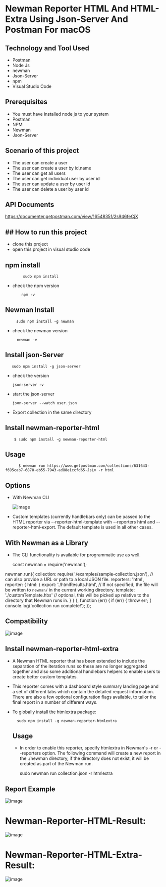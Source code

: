 # Newman Reporter HTML And HTML-Extra Using Json-Server And Postman For macOS

## Technology and Tool Used
- Postman
- Node Js
- newman
- Json-Server
- npm
- Visual Studio Code

## Prerequisites

- You must have installed node js to your system
- Postman
- NPM
- Newman
- Json-Server

## Scenario of this project

- The user can create a user
- The user can create a user by id,name
- The user can get all users
- The user can get individual user by user id
- The user can update a user by user id
- The user can delete a user by user id

## API Documents

https://documenter.getpostman.com/view/16548351/2s946feCjX 

## ## How to run this project

- clone this project
- open this project in visual studio code

## npm install

            sudo npm install
            
- check the npm version

          npm -v
  
## Newman Install

         sudo npm install -g newman
  
- check the newman version

        newman -v
  
## Install json-Server

       sudo npm install -g json-server
      
- check the version

      json-server -v
  
- start the json-server

      json-server --watch user.json
  
- Export collection in the same directory

## Install newman-reporter-html

        $ sudo npm install -g newman-reporter-html


## Usage

          $ newman run https://www.getpostman.com/collections/631643-f695cab7-6878-eb55-7943-ad88e1ccfd65-JsLv -r html

## Options

- With Newman CLI

  ![image](https://github.com/Mamun104/newman-reporter-html-and-htmlextra-using-jsonserver-and-postman/assets/78067017/5b896873-3156-497b-98cf-c42e1141aa95)

- Custom templates (currently handlebars only) can be passed to the HTML reporter via --reporter-html-template <path> with --reporters html and --reporter-html-export. The default template is used in all other cases.

## With Newman as a Library

  - The CLI functionality is available for programmatic use as well.

      const newman = require('newman');

newman.run({
    collection: require('./examples/sample-collection.json'), // can also provide a URL or path to a local JSON file.
    reporters: 'html',
    reporter: {
        html: {
            export: './htmlResults.html', // If not specified, the file will be written to `newman/` in the current working directory.
            template: './customTemplate.hbs' // optional, this will be picked up relative to the directory that Newman runs in.
        }
    }
}, function (err) {
	if (err) { throw err; }
    console.log('collection run complete!');
});


## Compatibility

![image](https://github.com/Mamun104/newman-reporter-html-and-htmlextra-using-jsonserver-and-postman/assets/78067017/cab2b3a2-f4a5-4f3e-b8be-58a61d8271a6)


## Install newman-reporter-html-extra

- A Newman HTML reporter that has been extended to include the separation of the iteration runs so these are no longer aggregated together and also some additional handlebars helpers to enable users to create better custom templates.

- This reporter comes with a dashboard style summary landing page and a set of different tabs which contain the detailed request information. There are also a few optional configuration flags available, to tailor the final report in a number of different ways.

- To globally install the htmlextra package:


        sudo npm install -g newman-reporter-htmlextra

  ## Usage

  - In order to enable this reporter, specify htmlextra in Newman's -r or --reporters option. The following command will create a new report in the ./newman directory, if the directory does not exist, it will be created as part of the Newman run.

       sudo newman run collection.json -r htmlextra

## Report Example

![image](https://github.com/Mamun104/newman-reporter-html-and-htmlextra-using-jsonserver-and-postman/assets/78067017/a9d91f3d-8fe1-46c2-aad5-0a241279b6d2)

# Newman-Reporter-HTML-Result:

![image](https://github.com/Mamun104/newman-reporter-html-and-htmlextra-using-jsonserver-and-postman/assets/78067017/f6369cc9-63c5-48ec-8211-77dfdfac0bc9)

# Newman-Reporter-HTML-Extra-Result:


![image](https://github.com/Mamun104/newman-reporter-html-and-htmlextra-using-jsonserver-and-postman/assets/78067017/a9d91f3d-8fe1-46c2-aad5-0a241279b6d2)
